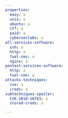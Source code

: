 ```yaml
---
properties:
  easy: a
  unix: a
  ubuntu: a
  ctf: a
  paid: a
  cyberseclabs: a
all-services-software:
  ssh: a
  http: a
  fuel-cms: a
  nginx: a
pentest-services-software:
  http: a
  fuel-cms: a
attacks-techniques:
  cve: a
  creds: a
subtechniques-spoiler:
  CVE-2018-16763: a
  stored-creds: a

---
```

